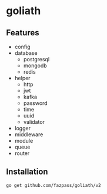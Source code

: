 # goliath

## Features
- config
- database
  - postgresql
  - mongodb
  - redis
- helper
  - http
  - jwt
  - kafka
  - password
  - time
  - uuid
  - validator
- logger
- middleware
- module
- queue
- router

## Installation
```shell
go get github.com/fazpass/goliath/v2
```
